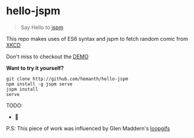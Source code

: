 # hello-jspm
> Say Hello to [jspm](http://jspm.io/)

This repo makes uses of ES6 syntax and jspm to fetch random comic from [XKCD](http://xkcd.com/)

Don't miss to checkout the [DEMO](http://h3manth.com/demo/hello-jspm/)

__Want to try it yourself?__

```
git clone http://github.com/hemanth/hello-jspm
npm install -g jspm serve
jspm install
serve
```

TODO:

* :lipstick:


P.S: This piece of work was influenced by Glen Maddern's [loopgifs](https://github.com/geelen/loopgifs)
